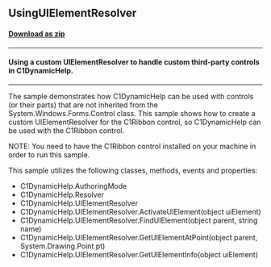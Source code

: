 ## UsingUIElementResolver
#### [Download as zip](https://minhaskamal.github.io/DownGit/#/home?url=https://github.com/GrapeCity/ComponentOne-WinForms-Samples/tree/master/NetFramework\DynamicHelp\VB\UsingUIElementResolver)
____
#### Using a custom UIElementResolver to handle custom third-party controls in C1DynamicHelp.
____
The sample demonstrates how C1DynamicHelp can be used with controls (or their parts) that are not inherited from the System.Windows.Forms.Control class. This sample shows how to create a custom UIElementResolver for the C1Ribbon control, so C1DynamicHelp can be used with the C1Ribbon control. 

NOTE: You need to have the C1Ribbon control installed on your machine in order to run this sample. 



This sample utilizes the following classes, methods, events and properties:
- C1DynamicHelp.AuthoringMode
- C1DynamicHelp.Resolver
- C1DynamicHelp.UIElementResolver
- C1DynamicHelp.UIElementResolver.ActivateUIElement(object uiElement)
- C1DynamicHelp.UIElementResolver.FindUIElement(object parent, string name)
- C1DynamicHelp.UIElementResolver.GetUIElementAtPoint(object parent, System.Drawing.Point pt)
- C1DynamicHelp.UIElementResolver.GetUIElementInfo(object uiElement)
